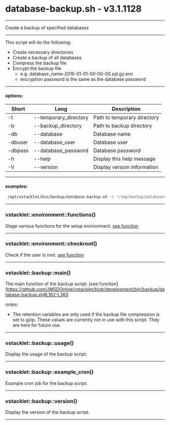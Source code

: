 # database-backup.sh - v3.1.1128


---

Create a backup of specified databases

---

This script will do the following:
- Create necessary directories
- Create a backup of all databases
- Compress the backup file
- Encrypt the backup file
  - e.g. database_name-2016-01-01-00-00-00.sql.gz.enc
  - encryption password is the same as the database password

---

#### options:
| Short | Long                       | Description
| ----- | -------------------------- | ------------------------------------------
|  -t | --temporary_directory             | Path to temporary directory
|  -b | --backup_directory       | Path to backup directory
|  -db | --database                 | Database name
|  -dbuser | --database_user       | Database user
|  -dbpass | --database_password    | Database password
|  -h | --help                      | Display this help message
|  -V | --version                   | Display version information

---

#### examples:
```bash
 /opt/vstacklet/bin/backup/database-backup.sh -t "/tmp/backup/databases/" -b "/backup/databases/" -db "database_name" -dbuser "database_user" -dbpass "database_password"
```

---



### vstacklet::environment::functions()

Stage various functions for the setup environment. [see function](https://github.com/JMSDOnline/vstacklet/blob/development/bin/backup/database-backup.sh#L59-L138)

---

### vstacklet::environment::checkroot()

Check if the user is root. [see function](https://github.com/JMSDOnline/vstacklet/blob/development/bin/backup/database-backup.sh#L145-L150)

---

### vstacklet::backup::main()

The main function of the backup script. [see function](https://github.com/JMSDOnline/vstacklet/blob/development/bin/backup/database-backup.sh#L162-L363

notes:
- The retention variables are only used if the backup file compression is set to gzip.
These values are currently not in use with this script. They are here for future use.

---

### vstacklet::backup::usage()

Display the usage of the backup script.

---

### vstacklet::backup::example_cron()

Example cron job for the backup script.

---

### vstacklet::backup::version()

Display the version of the backup script.

---


